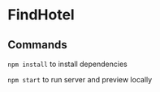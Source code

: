 # FindHotel

## Commands

`npm install` to install dependencies

`npm start` to run server and preview locally